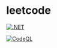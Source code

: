 # leetcode
[![.NET](https://github.com/skrx7392/leetcode/actions/workflows/dotnet.yml/badge.svg?branch=mainline)](https://github.com/skrx7392/leetcode/actions/workflows/dotnet.yml)

[![CodeQL](https://github.com/skrx7392/leetcode/actions/workflows/github-code-scanning/codeql/badge.svg)](https://github.com/skrx7392/leetcode/actions/workflows/github-code-scanning/codeql)